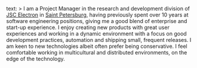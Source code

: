 text: >
I am a Project Manager in the research and development division of [JSC Electron](www.electronxray.com) in [Saint Petersburg](https://en.m.wikipedia.org/wiki/Saint_Petersburg), having previously spent over 10 years at software engineering positions, giving me a good blend of enterprise and start-up experience. I enjoy creating new products with great user experiences and working in a dynamic environment with a focus on good development practices, automation and shipping small, frequent releases. 
I am keen to new technologies albeit often prefer being conservative. I feel comfortable working in multicultural and distributed environments, on the edge of the technology.

